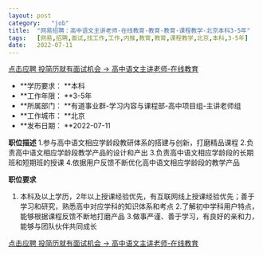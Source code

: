 ```yaml
---
layout:	post
category:	"job"
title:	"网易招聘：高中语文主讲老师-在线教育-教育-教育-课程教学-北京本科3-5年"
tags:	[网易,招聘,面试,找工作,工作,内推,教育,教育,课程教学,北京,本科,3-5年]
date:	2022-07-11
---
```


[点击应聘 投简历就有面试机会 -> 高中语文主讲老师-在线教育](http://mobile.bole.netease.com/bole/boleDetail?id=25848&employeeId=346f03c3cda5f04c&key=all)



- **学历要求： **本科
- **工作年限： **3-5年
- **所属部门： **有道事业群-学习内容与课程部-高中项目组-主讲老师组
- **工作城市： **北京
- **发布日期： **2022-07-11



**职位描述**
1.参与高中语文相应学龄段教研体系的搭建与创新，打磨精品课程
2.负责高中语文相应学龄段教学产品的设计和产出
3.负责高中语文相应学龄段的长期班和短期班的授课
4.依据用户反馈不断优化高中语文相应学龄段的教学产品



**职位要求**
1. 本科及以上学历，2年以上授课经验优先，有互联网线上授课经验优先；善于学习和研究，熟悉高中对应学科的知识体系和考点
2.了解初中学科用户特点，能够根据课程反馈不断地打磨产品
3.做事严谨、善于学习，有良好的亲和力，能够与团队伙伴共同成长



[点击应聘 投简历就有面试机会 -> 高中语文主讲老师-在线教育](http://mobile.bole.netease.com/bole/boleDetail?id=25848&employeeId=346f03c3cda5f04c&key=all)
